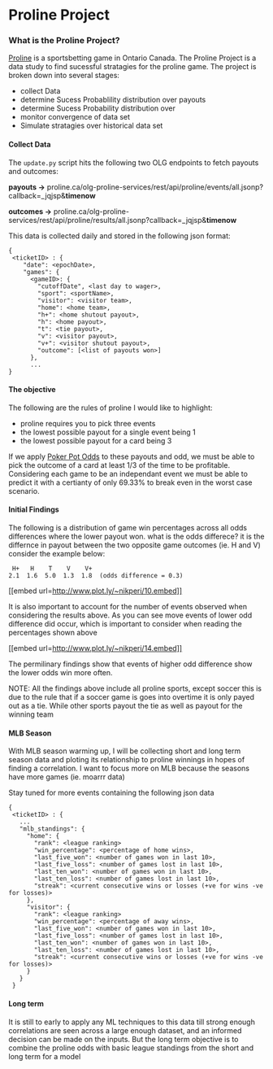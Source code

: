 # Proline Project
### What is the Proline Project?
[Proline](https://www.proline.ca/) is a sportsbetting game in Ontario Canada.  The Proline Project is a data study to find sucessful stratagies for the proline game.  The project is broken down into several stages:
* collect Data
* determine Sucess Probablility distribution over payouts
* determine Sucess Probability distribution over
* monitor convergence of data set
* Simulate stratagies over historical data set

#### Collect Data
The `update.py` script hits the following two OLG endpoints to fetch payouts and outcomes:

**payouts ->** proline.ca/olg-proline-services/rest/api/proline/events/all.jsonp?callback=_jqjsp&__timenow__

**outcomes ->** proline.ca/olg-proline-services/rest/api/proline/results/all.jsonp?callback=_jqjsp&__timenow__

This data is collected daily and stored in the following json format:
```
{
 <ticketID> : {
    "date": <epochDate>,
    "games": {
      <gameID>: {
        "cutoffDate", <last day to wager>,
        "sport": <sportName>,
        "visitor": <visitor team>,
        "home": <home team>,
        "h+": <home shutout payout>,
        "h": <home payout>,
        "t": <tie payout>,
        "v": <visitor payout>,
        "v+": <visitor shutout payout>,
        "outcome": [<list of payouts won>]
      },
      ...
}
```
#### The objective
The following are the rules of proline I would like to
highlight:
* proline requires you to pick three events
* the lowest possible payout for a single event being 1
* the lowest possible payout for a card being 3

If we apply [Poker Pot Odds](https://en.wikipedia.org/wiki/Pot_odds)
to these payouts and odd, we must be able to pick the outcome of a card
at least 1/3 of the time to be profitable.  Considering each game to be
an independant event we must be able to predict it with a certianty of
only 69.33% to break even in the worst case scenario.  

#### Initial Findings
The following is a distribution of game win percentages across
all odds differences where the lower payout won.
what is the odds differece?
it is the differnce in payout between the two opposite game
outcomes (ie. H and V) consider the example below:
```
 H+   H    T    V    V+
2.1  1.6  5.0  1.3  1.8  (odds difference = 0.3)
```

[[embed url=http://www.plot.ly/~nikperi/10.embed]]

It is also important to account for the number of events
observed when considering the results above. As you can see
move events of lower odd difference did occur, which is
important to consider when reading the percentages shown
above

[[embed url=http://www.plot.ly/~nikperi/14.embed]]

The permilinary findings show that events of higher
odd difference show the lower odds win more often.

NOTE:  All the findings above include all proline sports, except soccer
this is due to the rule that if a soccer game is goes into overtime it
is only payed out as a tie. While other sports payout the tie as well
as payout for the winning team


#### MLB Season
With MLB season warming up, I will be collecting short and long term
season data and ploting its relationship to proline winnings in hopes
of finding a correlation.  I want to focus more on MLB because the
seasons have more games (ie. moarrr data)

Stay tuned for more events containing the following json data
```
{
 <ticketID> : {
   ...
   "mlb_standings": {
     "home": {
       "rank": <league ranking>
       "win_percentage": <percentage of home wins>,
       "last_five_won": <number of games won in last 10>,
       "last_five_loss": <number of games lost in last 10>,
       "last_ten_won": <number of games won in last 10>,
       "last_ten_loss": <number of games lost in last 10>,
       "streak": <current consecutive wins or losses (+ve for wins -ve for losses)>
     },
     "visitor": {
       "rank": <league ranking>
       "win_percentage": <percentage of away wins>,
       "last_five_won": <number of games won in last 10>,
       "last_five_loss": <number of games lost in last 10>,
       "last_ten_won": <number of games won in last 10>,
       "last_ten_loss": <number of games lost in last 10>,
       "streak": <current consecutive wins or losses (+ve for wins -ve for losses)>
     }
   }
 }
```

#### Long term
It is still to early to apply any ML techniques to this data till
strong enough correlations are seen across a large enough dataset,
and an informed decision can
be made on the inputs.  But the long term objective is to combine
the proline odds with basic league standings from the short and
long term for a model
